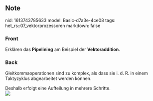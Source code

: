 ## Note
nid: 1613743785633
model: Basic-d7a3e-4ce08
tags: het_rs::07_vektorprozessoren
markdown: false

### Front
Erklären das <b>Pipelining</b> am Beispiel der
<b>Vektoraddition</b>.

### Back
Gleitkommaoperationen sind zu komplex, als dass sie i. d. R. in
einem Taktyzyklus abgearbeitet werden können.
<div>
  Deshalb erfolgt eine Aufteilung in mehrere Schritte.
  <div><img src=
  "paste-e8859c71078380c3e3549ff2f134c1b3aede56cd.jpg"></div>
</div>
